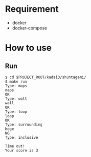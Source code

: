 # Requirement

- docker
- docker-compose

# How to use

## Run

```
$ cd $PROJECT_ROOT/kadai3/shuntagami/
$ make run
Type: maps
maps
OK
Type: wall
wall
OK
Type: loop
loop
OK
Type: surrounding
hoge
NG
Type: inclusive

Time out!
Your score is 3
```
